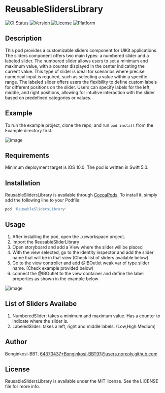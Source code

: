 # ReusableSlidersLibrary

[![CI Status](https://img.shields.io/travis/Bonginkosi-BBT/ReusableSlidersLibrary.svg?style=flat)](https://travis-ci.org/Bonginkosi-BBT/ReusableSlidersLibrary)
[![Version](https://img.shields.io/cocoapods/v/ReusableSlidersLibrary.svg?style=flat)](https://cocoapods.org/pods/ReusableSlidersLibrary)
[![License](https://img.shields.io/cocoapods/l/ReusableSlidersLibrary.svg?style=flat)](https://cocoapods.org/pods/ReusableSlidersLibrary)
[![Platform](https://img.shields.io/cocoapods/p/ReusableSlidersLibrary.svg?style=flat)](https://cocoapods.org/pods/ReusableSlidersLibrary)

## Description
This pod provides a customizable sliders component for UIKit applications. The sliders component offers two main types: a numbered slider and a labeled slider.
The numbered slider allows users to set a minimum and maximum value, with a counter displayed in the center indicating the current value. This type of slider is ideal for scenarios where precise numerical input is required, such as selecting a value within a specific range.
The labeled slider offers users the flexibility to define custom labels for different positions on the slider. Users can specify labels for the left, middle, and right positions, allowing for intuitive interaction with the slider based on predefined categories or values.

## Example

To run the example project, clone the repo, and run `pod install` from the Example directory first.

![image](https://github.com/Bonginkosi-BBT97/ReusableUIKITSlidersLibrary/assets/64373437/09ea76ad-6c1c-4316-965c-e02d07ae6274)


## Requirements
Minimum deployment target is iOS 10.0.
The pod is written in Swift 5.0.

## Installation

ReusableSlidersLibrary is available through [CocoaPods](https://cocoapods.org). To install
it, simply add the following line to your Podfile:

```ruby
pod 'ReusableSlidersLibrary'
```
## Usage

1. After installing the pod, open the .xcworkspace project.
2. Import the ReusableSliderLibrary 
3. Open storyboard and add a View where the slider will be placed
4. With the view selected, go to the identity inspector and add the slider name that will be in that view (Check list of sliders available below)
5. Go to the view controller and add @IBOutlet weak var of type slider name. (Check example provided below)
6. connect the @IBOutlet to the view container and define the label properties as shown in the example below

![image](https://github.com/Bonginkosi-BBT97/ReusableUIKITSlidersLibrary/assets/64373437/89797bd8-56b4-472e-b455-b36c10e85460)

## List of Sliders Availabe 

1. NumberedSlider: takes a minimum and maximum value. Has a counter to indicate where the slider is. 
2. LabeledSlider: takes a left, right and middle labels. (Low,High Medium)

## Author

Bonginkosi-BBT, 64373437+Bonginkosi-BBT97@users.noreply.github.com

## License

ReusableSlidersLibrary is available under the MIT license. See the LICENSE file for more info.
